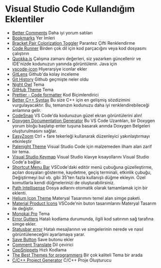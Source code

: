 # Visual Studio Code Kullandığım Eklentiler

- [Better Comments](https://marketplace.visualstudio.com/items?itemName=aaron-bond.better-comments) Daha iyi yorum satıları
- [Bookmarks](https://marketplace.visualstudio.com/items?itemName=alefragnani.Bookmarks) Yer İmleri
- [Bracket Pair Colorization Toggler](https://marketplace.visualstudio.com/items?itemName=dzhavat.bracket-pair-toggler) Parantez Çifti Renklendirme
- [Code Runner](https://marketplace.visualstudio.com/items?itemName=formulahendry.code-runner) Birden çok dil için kod parçacığını veya kod dosyasını çalıştırın
- [Quokka.js](https://marketplace.visualstudio.com/items?itemName=WallabyJs.quokka-vscode) Çalışma zamanı değerleri, siz yazarken güncellenir ve IDE'nizde kodunuzun yanında görüntülenir. Java için
- [vscode-icon](https://marketplace.visualstudio.com/items?itemName=vscode-icons-team.vscode-icons) Hiyerarşiye iconlar ekler
- [GitLens](https://marketplace.visualstudio.com/items?itemName=eamodio.gitlens) Github'da kolay inceleme
- [Git History](https://marketplace.visualstudio.com/items?itemName=donjayamanne.githistory) Github geçmişte neler oldu
- [Night Owl](https://marketplace.visualstudio.com/items?itemName=sdras.night-owl) Tema
- [GitHub Theme](https://marketplace.visualstudio.com/items?itemName=GitHub.github-vscode-theme) Tema
- [Prettier - Code formatter](https://marketplace.visualstudio.com/items?itemName=esbenp.prettier-vscode) Kod Biçimlendirici
- [Better C++ Syntax](https://marketplace.visualstudio.com/items?itemName=jeff-hykin.better-cpp-syntax) Bu size C++ için en gelişmiş sözdizimini vurgulayacaktır. Bu, temanızın kodunuzu daha iyi renklendirebileceği anlamına gelir.
- [CodeSnap](https://marketplace.visualstudio.com/items?itemName=adpyke.codesnap) VS Code'da kodunuzun güzel ekran görüntülerini alın!
- [Doxygen Documentation Generator](https://marketplace.visualstudio.com/items?itemName=cschlosser.doxdocgen) Bu VS Code Uzantıları, bir Doxygen yorum bloğu başlatıp enter tuşuna basarak anında Doxygen Belgeleri oluşturulmasını sağlar.
- [EasyZoom](https://marketplace.visualstudio.com/items?itemName=NabeelValley.easyzoom) Ctrl + fare tekerleği kullanarak düzenleyici yakınlaştırmayı etkinleştir
- [Palenight Theme](https://marketplace.visualstudio.com/items?itemName=whizkydee.material-palenight-theme) Visual Studio Code için malzemeden ilham alan zarif bir tema.
- [Visual Studio Keymap](https://marketplace.visualstudio.com/items?itemName=ms-vscode.vs-keybindings) Visual Studio klavye kısayollarını Visual Studio Code'a bağlar.
- [Shortcut Menu Bar](https://marketplace.visualstudio.com/items?itemName=jerrygoyal.shortcut-menu-bar) VSCode'daki editör menü çubuğuna güzelleştirme, açılan dosyaları gösterme, kaydetme, geçiş terminali, etkinlik çubuğu, Değiştirmeyi bul vb. gibi 35'ten fazla kullanışlı düğme ekleyin. Özel komutlarla kendi düğmelerinizi de oluşturabilirsiniz.
- [Path Intellisense](https://marketplace.visualstudio.com/items?itemName=christian-kohler.path-intellisense) Dosya adlarını otomatik olarak tamamlamak için bir eklenti.
- [Helium Icon Theme](https://marketplace.visualstudio.com/items?itemName=helgardrichard.helium-icon-theme) Materyal Tasarımını temel alan simge paketi.
- [Material Product Icons](https://marketplace.visualstudio.com/items?itemName=PKief.material-product-icons) VSCode'nin buton tasarımlarını Materyal Tasarım ile değiştir.
- [Monokai Pro](https://marketplace.visualstudio.com/items?itemName=monokai.theme-monokai-pro-vscode) Tema
- [Error Gutters](https://marketplace.visualstudio.com/items?itemName=IgorSbitnev.error-gutters) Hatalı kodlama durumunda, ilgili kod satırının sağ tarafına simge ekler.
- [Statusbar error](https://marketplace.visualstudio.com/items?itemName=JoeBerria.statusbarerror) Hatalı mesajlarının ve simgelerinin nerede ve nasıl görüntüleneceğini ayarlamaya yarar.
- [Save Button](https://marketplace.visualstudio.com/items?itemName=tendererdegree.save-button) Save butonu ekler
- [Comment Translate](https://marketplace.visualstudio.com/items?itemName=intellsmi.comment-translate) Dil çevirici
- [CppSnippets](https://marketplace.visualstudio.com/items?itemName=hars.CppSnippets) Hızlı Kodlama
- [The Best Themes for programmers](https://marketplace.visualstudio.com/items?itemName=EstevamSouza.the-best-themes-for-programmers) Bir çok kaliteli Tema bir arada
- [C/C++ Project Generator](https://marketplace.visualstudio.com/items?itemName=danielpinto8zz6.c-cpp-project-generator) C/C++ Proje Oluşturucu
  
